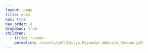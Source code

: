 ```yaml
---
layout: page
title: docs
nav: true
nav_order: 8
dropdown: true
children:
  - title: resume
    permalink: /assets/pdf/Aditya_Majumdar_Website_Resume.pdf
---
```


